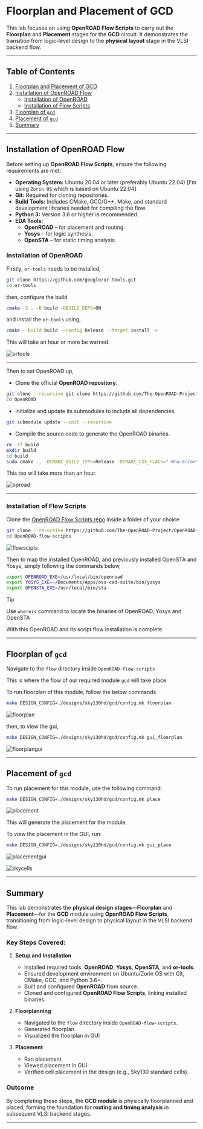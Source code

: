 # Floorplan and Placement of GCD 

This lab focuses on using **OpenROAD Flow Scripts** to carry out the **Floorplan** and **Placement** stages for the **GCD** circuit. It demonstrates the transition from logic-level design to the **physical layout** stage in the VLSI backend flow.

---

## Table of Contents

1. [Floorplan and Placement of GCD](#floorplan-and-placement-of-gcd)
2. [Installation of OpenROAD Flow](#installation-of-openroad-flow)
   - [Installation of OpenROAD](#installation-of-openroad)
   - [Installation of Flow Scripts](#installation-of-flow-scripts)
3. [Floorplan of `gcd`](#floorplan-of-gcd)
4. [Placement of `gcd`](#placement-of-gcd)
5. [Summary](#summary-floorplan-and-placement-of-gcd-using-openroad-flow-scripts)

---

## Installation of OpenROAD Flow

Before setting up **OpenROAD Flow Scripts**, ensure the following requirements are met:

- **Operating System:** Ubuntu 20.04 or later (preferably Ubuntu 22.04) [I'm using `Zorin OS` which is based on Ubuntu 22.04]
- **Git:** Required for cloning repositories.
- **Build Tools:** Includes CMake, GCC/G++, Make, and standard development libraries needed for compiling the flow.
- **Python 3:** Version 3.6 or higher is recommended.
- **EDA Tools:**
  - **OpenROAD** – for placement and routing.
  - **Yosys** – for logic synthesis.
  - **OpenSTA** – for static timing analysis.


### Installation of OpenROAD

Firstly, `or-tools` needs to be installed,

```bash
git clone https://github.com/google/or-tools.git
cd or-tools
```

then, configure the build

```bash
cmake -S . -B build -DBUILD_DEPS=ON
```

and install the `or-tools` using,

```bash
cmake --build build --config Release --target install -v
```

This will take an hour or more be warned.

![ortools](Images/ortools.png)

---

Then to set OpenROAD up,

- Clone the official **OpenROAD repository**.

```bash
git clone --recursive git clone https://github.com/The-OpenROAD-Project/OpenROAD.git
cd OpenROAD
```

- Initialize and update its submodules to include all dependencies.

```bash
git submodule update --init --recursive
```

- Compile the source code to generate the OpenROAD binaries.

```bash
rm -rf build
mkdir build
cd build
sudo cmake .. -DCMAKE_BUILD_TYPE=Release -DCMAKE_CXX_FLAGS="-Wno-error" -DCMAKE_PREFIX_PATH="/usr/local" -DCMAKE_CXX_COMPILER=/usr/bin/g++-9
```

This too will take more than an hour.

![oproad](Images/oproad.png)

---

### Installation of Flow Scripts

Clone the [OpenROAD Flow Scripts repo](https://github.com/The-OpenROAD-Project/OpenROAD-flow-scripts) inside a folder of your choice

```bash 
git clone --recursive https://github.com/The-OpenROAD-Project/OpenROAD-flow-scripts
cd OpenROAD-flow-scripts
```
![flowscipts](Images/flowscripts.png)

Then to map the installed OpenROAD, and previously installed OpenSTA and Yosys, simply following the commands below,

```bash
export OPENROAD_EXE=/usr/local/bin/openroad
export YOSYS_EXE=~/Documents/Apps/oss-cad-suite/bin/yosys
export OPENSTA_EXE=/usr/local/bin/sta
```

> [!Tip]
> Use `whereis` command to locate the binaries of OpenROAD, Yosys and OpenSTA


With this OpenROAD and its script flow installation is complete.

---

## Floorplan of `gcd` 

Navigate to the `flow` directory inside `OpenROAD-flow-scripts` 

This is where the flow of our required module `gcd` will take place 

To run floorplan of this module, follow the below commands 

```bash
make DESIGN_CONFIG=./designs/sky130hd/gcd/config.mk floorplan
```

![floorplan](Images/floorplan.png)

then, to view the gui,

```bash
make DESIGN_CONFIG=./designs/sky130hd/gcd/config.mk gui_floorplan
```

![floorplangui](Images/floorplangui.png)

---

## Placement of `gcd`

To run placement for this module, use the following command:  

```bash
make DESIGN_CONFIG=./designs/sky130hd/gcd/config.mk place
```  

![placement](Images/placement.png)

This will generate the placement for the module.  

To view the placement in the GUI, run:  

```bash
make DESIGN_CONFIG=./designs/sky130hd/gcd/config.mk gui_place
```

![placementgui](Images/placementgui.png)

![skycells](Images/skycells.png)

---

## Summary

This lab demonstrates the **physical design stages**—**Floorplan** and **Placement**—for the **GCD** module using **OpenROAD Flow Scripts**, transitioning from logic-level design to physical layout in the VLSI backend flow.

### Key Steps Covered:

1. **Setup and Installation**
   - Installed required tools: **OpenROAD**, **Yosys**, **OpenSTA**, and **or-tools**.
   - Ensured development environment on Ubuntu/Zorin OS with Git, CMake, GCC, and Python 3.6+.
   - Built and configured **OpenROAD** from source.
   - Cloned and configured **OpenROAD Flow Scripts**, linking installed binaries.

2. **Floorplanning**
   - Navigated to the `flow` directory inside `OpenROAD-flow-scripts`.
   - Generated floorplan 
   - Visualized the floorplan in GUI 

3. **Placement**
   - Ran placement 
   - Viewed placement in GUI 
   - Verified cell placement in the design (e.g., Sky130 standard cells).

### Outcome

By completing these steps, the **GCD module** is physically floorplanned and placed, forming the foundation for **routing and timing analysis** in subsequent VLSI backend stages.

---
